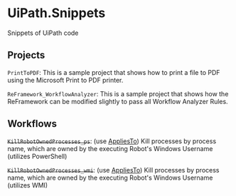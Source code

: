 # UiPath.Snippets
Snippets of UiPath code

## Projects
`PrintToPDF`: This is a sample project that shows how to print a file to PDF using the Microsoft Print to PDF printer.

`ReFramework_WorkflowAnalyzer`: This is a sample project that shows how the ReFramework can be modified slightly to pass all Workflow Analyzer Rules.

## Workflows
~~`KillRobotOwnedProcesses_ps`~~: (use [AppliesTo](https://docs.uipath.com/activities/docs/kill-process)) Kill processes by process name, which are owned by the executing Robot's Windows Username (utilizes PowerShell)

~~`KillRobotOwnedProcesses_wmi`~~: (use [AppliesTo](https://docs.uipath.com/activities/docs/kill-process)) Kill processes by process name, which are owned by the executing Robot's Windows Username (utilizes WMI)
